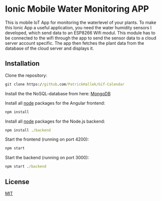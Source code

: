 # Ionic Mobile Water Monitoring APP

This is mobile IoT App for monitoring the waterlevel of your plants.
To make this Ionic App a useful application, you need the water humidity sensors I developed, which send data to an ESP8266 Wifi modul. This module has to be connected to the wifi through the app to send the sensor data to a cloud server account specific. The app then fetches the plant data from the database of the cloud server and displays it.

## Installation

Clone the repository:

```cmd
git clone https://github.com/PatrickHallek/Gif-Calendar
```

Install the the NoSQL-database from here: [MongoDB](https://www.mongodb.com/download-center/community)

Install all [node](https://nodejs.org/en/) packages for the Angular frontend:

```cmd
npm install
```

Install all [node](https://nodejs.org/en/) packages for the Node.js backend:

```cmd
npm install ./backend
```

Start the frontend (running on port 4200):

```cmd
npm start
```

Start the backend (running on port 3000):

```cmd
npm start ./backend
```

## License

[MIT](https://choosealicense.com/licenses/mit/)
